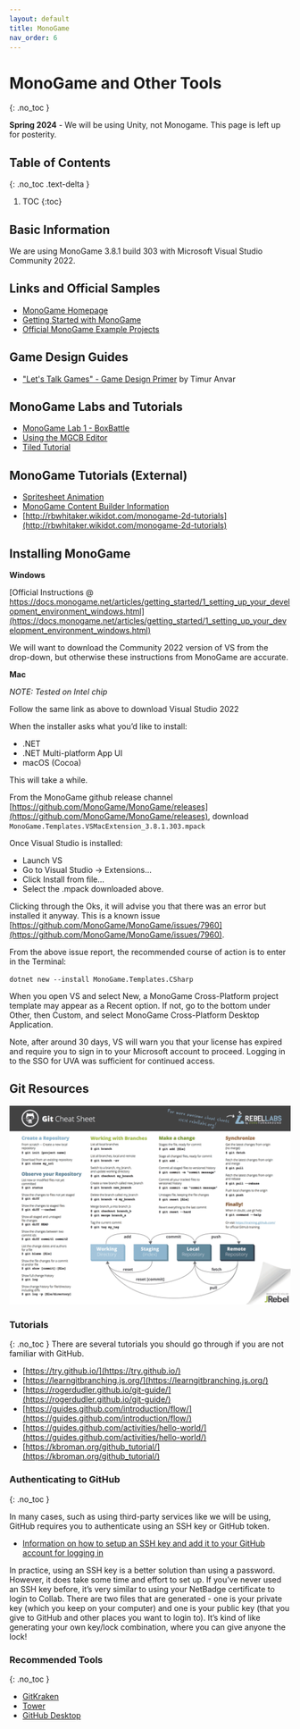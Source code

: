 ```yaml
---
layout: default
title: MonoGame 
nav_order: 6
---
```




# MonoGame and Other Tools
{: .no_toc }


**Spring 2024** - We will be using Unity, not Monogame. This page is left up for posterity.

## Table of Contents
{: .no_toc .text-delta }

1. TOC
{:toc}

## Basic Information

We are using MonoGame 3.8.1 build 303 with Microsoft Visual Studio Community 2022.

## Links and Official Samples

* [MonoGame Homepage](https://www.monogame.net/)
* [Getting Started with MonoGame](https://docs.monogame.net/articles/getting_started/0_getting_started.html)
* [Official MonoGame Example Projects](https://github.com/MonoGame/MonoGame.Samples)

## Game Design Guides

* ["Let's Talk Games" - Game Design Primer](/assets/materials/GameDesignPrimer.pdf) by Timur Anvar

## MonoGame Labs and Tutorials

* [MonoGame Lab 1 - BoxBattle](https://docs.google.com/document/d/1_FJr9w4_pNbO0EDbcuHplrzEjYAJ59EA1NznisrcDIM/edit?usp=sharing)
* [Using the MGCB Editor](https://www.cs4730.org/modules/monogame/mgcb-tutorial/)
* [Tiled Tutorial](https://www.cs4730.org/modules/monogame/tiled/)

## MonoGame Tutorials (External)

* [Spritesheet Animation](https://www.industrian.net/tutorials/using-sprite-sheets/)
* [MonoGame Content Builder Information](https://docs.monogame.net/articles/tools/mgcb_editor.html)
* [http://rbwhitaker.wikidot.com/monogame-2d-tutorials](http://rbwhitaker.wikidot.com/monogame-2d-tutorials)
## Installing MonoGame

__Windows__ 

[Official Instructions @ https://docs.monogame.net/articles/getting_started/1_setting_up_your_development_environment_windows.html](https://docs.monogame.net/articles/getting_started/1_setting_up_your_development_environment_windows.html)

We will want to download the Community 2022 version of VS from the drop-down, but otherwise these instructions from MonoGame are accurate.

__Mac__

_NOTE: Tested on Intel chip_

Follow the same link as above to download Visual Studio 2022

When the installer asks what you’d like to install:

* .NET 
* .NET Multi-platform App UI 
* macOS (Cocoa)

This will take a while.

From the MonoGame github release channel [https://github.com/MonoGame/MonoGame/releases](https://github.com/MonoGame/MonoGame/releases), download `MonoGame.Templates.VSMacExtension_3.8.1.303.mpack`

Once Visual Studio is installed:

* Launch VS
* Go to Visual Studio -> Extensions…
* Click Install from file…
* Select the .mpack downloaded above. 

Clicking through the Oks, it will advise you that there was an error but installed it anyway. This is a known issue [https://github.com/MonoGame/MonoGame/issues/7960](https://github.com/MonoGame/MonoGame/issues/7960).

From the above issue report, the recommended course of action is to enter in the Terminal:

`dotnet new --install MonoGame.Templates.CSharp`

When you open VS and select New, a MonoGame Cross-Platform project template may appear as a Recent option. If not, go to the bottom under Other, then Custom, and select MonoGame Cross-Platform Desktop Application.

Note, after around 30 days, VS will warn you that your license has expired and require you to sign in to your Microsoft account to proceed. Logging in to the SSO for UVA was sufficient for continued access. 

## Git Resources
![Git Cheat Sheet](/assets/images/git-cheat-sheet.png?raw=true "Git Cheat Sheet")

### Tutorials
{: .no_toc }
There are several tutorials you should go through if you are not familiar with GitHub. 

* [https://try.github.io/](https://try.github.io/)
* [https://learngitbranching.js.org/](https://learngitbranching.js.org/)
* [https://rogerdudler.github.io/git-guide/](https://rogerdudler.github.io/git-guide/)
* [https://guides.github.com/introduction/flow/](https://guides.github.com/introduction/flow/)
* [https://guides.github.com/activities/hello-world/](https://guides.github.com/activities/hello-world/)
* [https://kbroman.org/github_tutorial/](https://kbroman.org/github_tutorial/)

### Authenticating to GitHub
{: .no_toc }

In many cases, such as using third-party services like we will be using, GitHub requires you to authenticate using an SSH key or GitHub token.  

* [Information on how to setup an SSH key and add it to your GitHub account for logging in](https://docs.github.com/en/github/authenticating-to-github/connecting-to-github-with-ssh/generating-a-new-ssh-key-and-adding-it-to-the-ssh-agent)

In practice, using an SSH key is a better solution than using a password.  However, it does take some time and effort to set up.  If you’ve never used an SSH key before, it’s very similar to using your NetBadge certificate to login to Collab.  There are two files that are generated - one is your private key (which you keep on your computer) and one is your public key (that you give to GitHub and other places you want to login to).  It’s kind of like generating your own key/lock combination, where you can give anyone the lock!

### Recommended Tools
{: .no_toc }

* [GitKraken](https://www.gitkraken.com/)
* [Tower](https://www.git-tower.com)
* [GitHub Desktop](https://desktop.github.com/)
